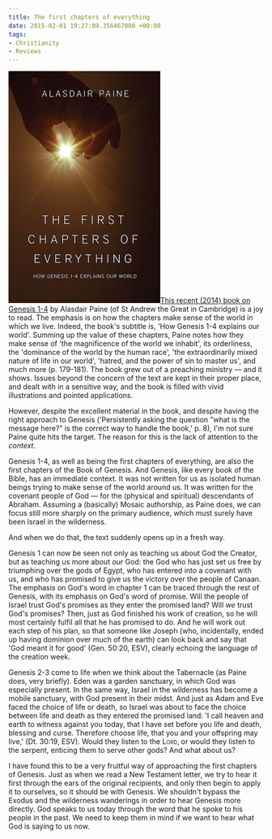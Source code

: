 ```yaml
---
title: The first chapters of everything
date: 2015-02-01 19:27:09.356467000 +00:00
tags:
- Christianity
- Reviews
---
```

[<img alt="Alasdair Paine: The first chapters of everything" title="Alasdair Paine: The first chapters of everything" src="/assets/paine-first-chapters.jpg" class="alignright" />This recent (2014) book on Genesis 1-4](http://www.christianfocus.com/item/show/1639) by Alasdair Paine (of St Andrew the Great in Cambridge) is a joy to read. The emphasis is on how the chapters make sense of the world in which we live. Indeed, the book's subtitle is, 'How Genesis 1-4 explains our world'. Summing up the value of these chapters, Paine notes how they make sense of 'the magnificence of the world we inhabit', its orderliness, the 'dominance of the world by the human race', 'the extraordinarily mixed nature of life in our world', 'hatred, and the power of sin to master us', and much more (p. 179-181). The book grew out of a preaching ministry &mdash; and it shows. Issues beyond the concern of the text are kept in their proper place, and dealt with in a sensitive way, and the book is filled with vivid illustrations and pointed applications.

However, despite the excellent material in the book, and despite having the right approach to Genesis ('Persistently asking the question "what is the message here?" is the correct way to handle the book,' p. 8), I'm not sure Paine quite hits the target. The reason for this is the lack of attention to the _context_.

Genesis 1-4, as well as being the first chapters of everything, are also the first chapters of the Book of Genesis. And Genesis, like every book of the Bible, has an immediate context. It was not written for us as isolated human beings trying to make sense of the world around us. It was written for the covenant people of God &mdash; for the (physical and spiritual) descendants of Abraham. Assuming a (basically) Mosaic authorship, as Paine does, we can focus still more sharply on the primary audience, which must surely have been Israel in the wilderness.

And when we do that, the text suddenly opens up in a fresh way.

Genesis 1 can now be seen not only as teaching us about God the Creator, but as teaching us more about _our_ God: the God who has just set us free by triumphing over the gods of Egypt, who has entered into a covenant with us, and who has promised to give us the victory over the people of Canaan. The emphasis on God's word in chapter 1 can be traced through the rest of Genesis, with its emphasis on God's word of promise. Will the people of Israel trust God's promises as they enter the promised land? Will _we_ trust God's promises? Then, just as God finished his work of creation, so he will most certainly fulfil all that he has promised to do. And he will work out each step of his plan, so that someone like Joseph (who, incidentally, ended up having dominion over much of the earth) can look back and say that 'God meant it for good' (Gen. 50:20, ESV), clearly echoing the language of the creation week.

Genesis 2-3 come to life when we think about the Tabernacle (as Paine does, very briefly). Eden was a garden sanctuary, in which God was especially present. In the same way, Israel in the wilderness has become a mobile sanctuary, with God present in their midst. And just as Adam and Eve faced the choice of life or death, so Israel was about to face the choice between life and death as they entered the promised land: 'I call heaven and earth to witness against you today, that I have set before you life and death, blessing and curse. Therefore choose life, that you and your offspring may live,' (Dt. 30:19, ESV). Would they listen to the L<span style="font-variant:small-caps">ord</span>, or would they listen to the serpent, enticing them to serve other gods? And what about us?

I have found this to be a very fruitful way of approaching the first chapters of Genesis. Just as when we read a New Testament letter, we try to hear it first through the ears of the original recipients, and only then begin to apply it to ourselves, so it should be with Genesis. We shouldn't bypass the Exodus and the wilderness wanderings in order to hear Genesis more directly. God speaks to us today through the word that he spoke to his people in the past. We need to keep them in mind if we want to hear what God is saying to us now.
